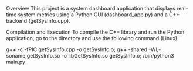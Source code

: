 Overview
This project is a system dashboard application that displays real-time system metrics using a Python GUI (dashboard_app.py) and a C++ backend (getSysInfo.cpp).

Compilation and Execution
To compile the C++ library and run the Python application, go to the directory and use the following command (Linux):

g++ -c -fPIC getSysInfo.cpp -o getSysInfo.o; g++ -shared -Wl,-soname,getSysInfo.so -o libGetSysInfo.so  getSysInfo.o; /bin/python3 main.py